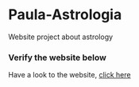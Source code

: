 # Paula-Astrologia
 Website project about astrology
<h3>Verify the website below</h3>
<p>Have a look to the website, <a href="https://filipedeabraga.github.io/astrology/">click here</a></p>
